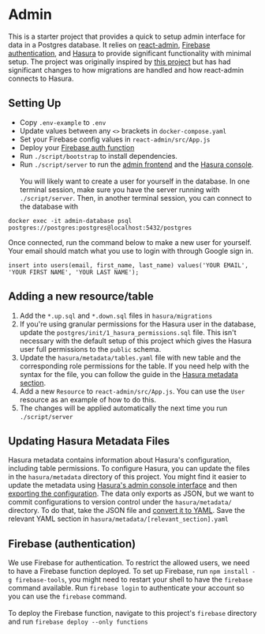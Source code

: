 # Admin
This is a starter project that provides a quick to setup admin interface for data in a Postgres database. It relies on [react-admin](https://marmelab.com/react-admin/), [Firebase authentication](https://firebase.google.com/products/auth), and [Hasura](https://hasura.io/docs/latest/graphql/core/getting-started/index.html) to provide significant functionality with minimal setup. The project was originally inspired by [this project](https://github.com/dvasdekis/react-admin-hasura-firebase) but has had significant changes to how migrations are handled and how react-admin connects to Hasura.

## Setting Up
* Copy `.env-example` to `.env`
* Update values between any `<>` brackets in `docker-compose.yaml`
* Set your Firebase config values in `react-admin/src/App.js`
* Deploy your [Firebase auth function](#Firebase-(authentication))
* Run `./script/bootstrap` to install dependencies. <br />
* Run `./script/server` to run the [admin frontend](http://localhost:3000/) and the [Hasura console](http://localhost:8081/console).
<br /><br />
You will likely want to create a user for yourself in the database. In one terminal session, make sure you have the server running with `./script/server`. Then, in another terminal session, you can connect to the database with
```
docker exec -it admin-database psql postgres://postgres:postgres@localhost:5432/postgres
```
Once connected, run the command below to make a new user for yourself. Your email should match what you use to login with through Google sign in.
```
insert into users(email, first_name, last_name) values('YOUR EMAIL', 'YOUR FIRST NAME', 'YOUR LAST NAME');
```

## Adding a new resource/table
1. Add the `*.up.sql` and `*.down.sql` files in `hasura/migrations`
2. If you're using granular permissions for the Hasura user in the database, update the `postgres/init/1_hasura_permissions.sql` file. This isn't necessary with the default setup of this project which gives the Hasura user full permissions to the `public` schema.
3. Update the `hasura/metadata/tables.yaml` file with new table and the corresponding role permissions for the table. If you need help with the syntax for the file, you can follow the guide in the [Hasura metadata section](#Updating-Hasura-Metadata-Files).
4. Add a new `Resource` to `react-admin/src/App.js`. You can use the `User` resource as an example of how to do this.
5. The changes will be applied automatically the next time you run `./script/server`

## Updating Hasura Metadata Files
Hasura metadata contains information about Hasura's configuration, including table permissions. To configure Hasura, you can update the files in the `hasura/metadata` directory of this project. You might find it easier to update the metadata using [Hasura's admin console interface](http://localhost:8081) and then [exporting the configuration](http://localhost:8081/console/settings/metadata-actions). The data only exports as JSON, but we want to commit configurations to version control under the `hasura/metadata/` directory. To do that, take the JSON file and [convert it to YAML](https://www.json2yaml.com/). Save the relevant YAML section in `hasura/metadata/[relevant_section].yaml`

## Firebase (authentication)
We use Firebase for authentication. To restrict the allowed users, we need to have a Firebase function deployed. To set up Firebase, run `npm install -g firebase-tools`, you might need to restart your shell to have the `firebase` command available. Run `firebase login` to authenticate your account so you can use the `firebase` command.
<br /><br />
To deploy the Firebase function, navigate to this project's `firebase` directory and run `firebase deploy --only functions`
